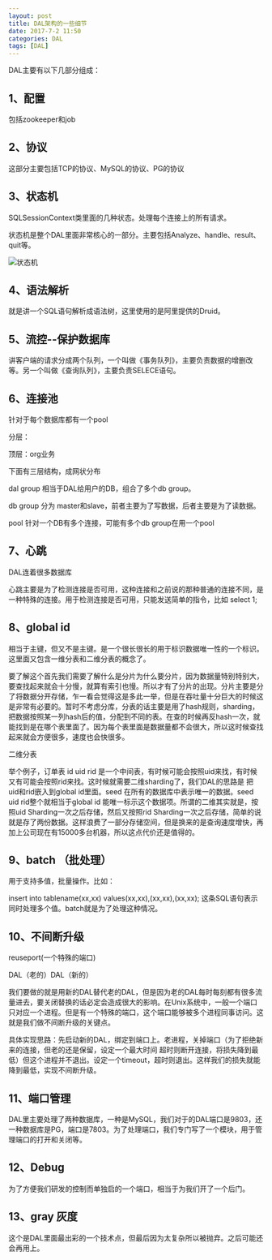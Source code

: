 ```yaml
---
layout: post
title: DAL架构的一些细节
date: 2017-7-2 11:50
categories: DAL
tags: [DAL]
---
```


DAL主要有以下几部分组成：

## 1、配置

包括zookeeper和job

## 2、协议

这部分主要包括TCP的协议、MySQL的协议、PG的协议

## 3、状态机

SQLSessionContext类里面的几种状态。处理每个连接上的所有请求。  

状态机是整个DAL里面非常核心的一部分。主要包括Analyze、handle、result、quit等。

![状态机](https://ws3.sinaimg.cn/large/006tKfTcly1fh5epo6g05j30cu0hijrr.jpg)

## 4、语法解析

就是讲一个SQL语句解析成语法树，这里使用的是阿里提供的Druid。

## 5、流控--保护数据库

讲客户端的请求分成两个队列，一个叫做《事务队列》，主要负责数据的增删改等。另一个叫做《查询队列》，主要负责SELECE语句。

## 6、连接池

针对于每个数据库都有一个pool

分层：

  顶层：org业务

下面有三层结构，成网状分布

dal group 相当于DAL给用户的DB，组合了多个db group。

db group 分为 master和slave，前者主要为了写数据，后者主要是为了读数据。

pool 针对一个DB有多个连接，可能有多个db group在用一个pool

## 7、心跳

DAL连着很多数据库

心跳主要是为了检测连接是否可用，这种连接和之前说的那种普通的连接不同，是一种特殊的连接。用于检测连接是否可用，只能发送简单的指令，比如 select 1;

## 8、global id

相当于主键，但又不是主键。是一个很长很长的用于标识数据唯一性的一个标识。这里面又包含一维分表和二维分表的概念了。

要了解这个首先我们需要了解什么是分片为什么要分片，因为数据量特别特别大，要查找起来就会十分慢，就算有索引也慢。所以才有了分片的出现。分片主要是分了将数据分开存储，乍一看会觉得这是多此一举，但是在吞吐量十分巨大的时候这是非常有必要的。暂时不考虑分库，分表的话主要是用了hash规则，sharding，把数据按照某一列hash后的值，分配到不同的表。在查的时候再反hash一次，就能找到是在哪个表里面了。因为每个表里面是数据量都不会很大，所以这时候查找起来就会方便很多，速度也会快很多。

二维分表

举个例子，订单表  id uid rid 是一个中间表，有时候可能会按照uid来找，有时候又有可能会按照rid来找。这时候就需要二维sharding了，我们DAL的思路是 把uid和rid嵌入到global id里面。seed 在所有的数据库中表示唯一的数据。seed uid rid整个就相当于global id 能唯一标示这个数据项。所谓的二维其实就是，按照uid Sharding一次之后存储，然后又按照rid Sharding一次之后存储，简单的说就是存了两份数据。这样浪费了一部分存储空间，但是换来的是查询速度增快，再加上公司现在有15000多台机器，所以这点代价还是值得的。

## 9、batch （批处理）

用于支持多值，批量操作。比如：

insert into tablename(xx,xx) values(xx,xx),(xx,xx),(xx,xx); 这条SQL语句表示同时处理多个值。batch就是为了处理这种情况。

## 10、不间断升级

reuseport(一个特殊的端口)

DAL（老的）DAL（新的）

我们要做的就是用新的DAL替代老的DAL，但是因为老的DAL每时每刻都有很多流量进去，要关闭替换的话必定会造成很大的影响。在Unix系统中，一般一个端口只对应一个进程。但是有一个特殊的端口，这个端口能够被多个进程同事访问。这就是我们做不间断升级的关键点。

具体实现思路：先启动新的DAL，绑定到端口上。老进程，关掉端口（为了拒绝新来的连接，但老的还是保留，设定一个最大时间 超时则断开连接，将损失降到最低）但这个进程并不退出。设定一个timeout，超时则退出。这样我们的损失就能降到最低，实现不间断升级。

## 11、端口管理

DAL里主要处理了两种数据库，一种是MySQL，我们对于的DAL端口是9803，还一种数据库是PG，端口是7803。为了处理端口，我们专门写了一个模块，用于管理端口的打开和关闭等。

## 12、Debug 

为了方便我们研发的控制而单独启的一个端口，相当于为我们开了一个后门。

## 13、gray 灰度

这个是DAL里面最出彩的一个技术点，但最后因为太复杂所以被抛弃。之后可能还会再用上。